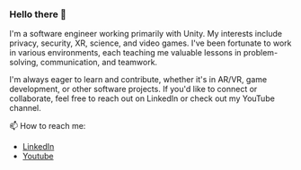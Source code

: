 ### Hello there 👋

I'm a software engineer working primarily with Unity. My interests include privacy, security, XR, science, and video games. I've been fortunate to work in various environments, each teaching me valuable lessons in problem-solving, communication, and teamwork.

I'm always eager to learn and contribute, whether it's in AR/VR, game development, or other software projects. If you'd like to connect or collaborate, feel free to reach out on LinkedIn or check out my YouTube channel.

📫 How to reach me:

* <a href="https://www.linkedin.com/in/manaporkun/">LinkedIn</a>
* <a href="https://www.youtube.com/channel/UCuq1u5RRFyS6ga82dl65WQQ">Youtube</a>
